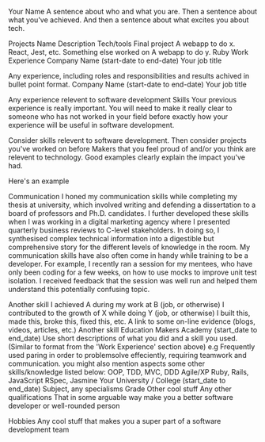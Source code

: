 Your Name
A sentence about who and what you are. Then a sentence about what you've achieved. And then a sentence about what excites you about tech.

Projects
Name	Description	Tech/tools
Final project	A webapp to do x.	React, Jest, etc.
Something else worked on	A webapp to do y.	Ruby
Work Experience
Company Name (start-date to end-date)
Your job title

Any experience, including roles and responsibilities and results achived in bullet point format.
Company Name (start-date to end-date)
Your job title

Any experience relevent to software development
Skills
Your previous experience is really important. You will need to make it really clear to someone who has not worked in your field before exactly how your experience will be useful in software development.

Consider skills relevent to software development. Then consider projects you've worked on before Makers that you feel proud of and/or you think are relevent to technology. Good examples clearly explain the impact you've had.

Here's an example

Communication
I honed my communication skills while completing my thesis at university, which involved writing and defending a dissertation to a board of professors and Ph.D. candidates. I further developed these skills when I was working in a digital marketing agency where I presented quarterly business reviews to C-level stakeholders. In doing so, I synthesised complex technical information into a digestible but comprehensive story for the different levels of knowledge in the room. My communication skills have also often come in handy while training to be a developer. For example, I recently ran a session for my mentees, who have only been coding for a few weeks, on how to use mocks to improve unit test isolation. I received feedback that the session was well run and helped them understand this potentially confusing topic.

Another skill
I achieved A during my work at B (job, or otherwise)
I contributed to the growth of X while doing Y (job, or otherwise)
I built this, made this, broke this, fixed this, etc.
A link to some on-line evidence (blogs, videos, articles, etc.)
Another skill
Education
Makers Academy (start_date to end_date)
Use short descriptions of what you did and a skill you used. (Similar to format from the 'Work Experience' section above)
e.g Frequently used paring in order to problemsolve effeciently, requiring teamwork and communication.
you might also mention aspects some other skills/knowledge listed below:
OOP, TDD, MVC, DDD
Agile/XP
Ruby, Rails, JavaScript
RSpec, Jasmine
Your University / College (start_date to end_date)
Subject, any specialisms
Grade
Other cool stuff
Any other qualifications
That in some arguable way make you a better software developer or well-rounded person

Hobbies
Any cool stuff that makes you a super part of a software development team
